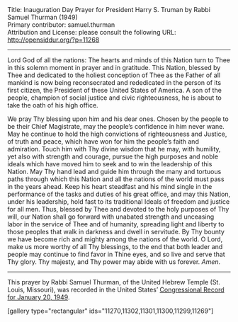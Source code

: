 <html>
<head></head>
<body>
Title: Inauguration Day Prayer for President Harry S. Truman by Rabbi Samuel Thurman (1949)<br />
Primary contributor: samuel.thurman<br />
Attribution and License: please consult the following URL: <a href="http://opensiddur.org/?p=11268">http://opensiddur.org/?p=11268</a>
<p />
<hr />

<div class="english">
Lord God of all the nations: The hearts and minds of this Nation turn to Thee in this solemn moment in prayer and in gratitude. This Nation, blessed by Thee and dedicated to the holiest conception of Thee as the Father of all mankind is now being reconsecrated and rededicated in the person of its first citizen, the President of these United States of America. A son of the people, champion of social justice and civic righteousness, he is about to take the oath of his high office.

We pray Thy blessing upon him and his dear ones. Chosen by the people to be their Chief Magistrate, may the people’s confidence in him never wane. May he continue to hold the high convictions of righteousness and Justice, of truth and peace, which have won for him the people’s faith and admiration. Touch him with Thy divine wisdom that he may, with humility, yet also with strength and courage, pursue the high purposes and noble ideals which have moved him to seek and to win the leadership of this Nation. May Thy hand lead and guide him through the many and tortuous paths through which this Nation and all the nations of the world must pass in the years ahead. Keep his heart steadfast and his mind single in the performance of the tasks and duties of his great office, and may this Nation, under his leadership, hold fast to its traditional Ideals of freedom and justice for all men. Thus, blessed by Thee and devoted to the holy purposes of Thy will, our Nation shall go forward with unabated strength and unceasing labor in the service of Thee and of humanity, spreading light and liberty to those peoples that walk in darkness and dwell in servitude. By Thy bounty we have become rich and mighty among the nations of the world. O Lord, make us more worthy of all Thy blessings, to the end that both leader and people may continue to find favor in Thine eyes, and so live and serve that Thy glory. Thy majesty, and Thy power may abide with us forever. <em>Amen</em>.
</div>

<hr />
This prayer by Rabbi Samuel Thurman, of the United Hebrew Temple (St. Louis, Missouri), was recorded in the United States’ <a href="https://archive.org/stream/congressionalrec94funit#page/n245/mode/2up">Congressional Record for January 20, 1949</a>.

[gallery type="rectangular" ids="11270,11302,11301,11300,11299,11269"]
</body>
</html>